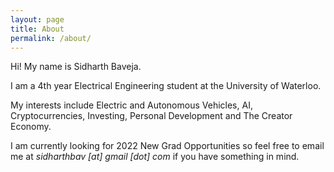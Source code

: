 ```yaml
---
layout: page
title: About
permalink: /about/
---
```


Hi! My name is Sidharth Baveja.

I am a 4th year Electrical Engineering student at the University of Waterloo.

My interests include Electric and Autonomous Vehicles, AI, Cryptocurrencies, Investing, Personal Development and The Creator Economy.

I am currently looking for 2022 New Grad Opportunities so feel free to email me at *sidharthbav [at] gmail [dot] com* if you have something in mind.
